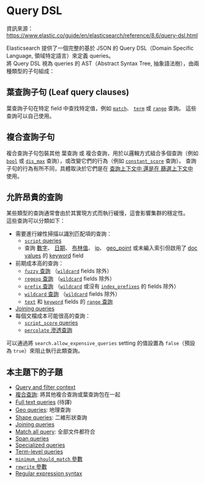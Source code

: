 # Query DSL

資訊來源： https://www.elastic.co/guide/en/elasticsearch/reference/8.6/query-dsl.html

Elasticsearch 提供了一個完整的基於 JSON 的 Query DSL（Domain Specific Language, 領域特定語言）來定義 queries。  
將 Query DSL 視為 queries 的 AST（Abstract Syntax Tree, 抽象語法樹），由兩種類型的子句組成：

## 葉查詢子句 (Leaf query clauses)

葉查詢子句在特定 field 中查找特定值，例如 [`match`](https://www.elastic.co/guide/en/elasticsearch/reference/8.6/query-dsl-match-query.html)、
[`term`](https://www.elastic.co/guide/en/elasticsearch/reference/8.6/query-dsl-term-query.html)
或 [`range`](https://www.elastic.co/guide/en/elasticsearch/reference/8.6/query-dsl-range-query.html) 查詢。 這些查詢可以自己使用。

## 複合查詢子句

複合查詢子句包裝其他 葉查詢 或 複合查詢，用於以邏輯方式組合多個查詢（例如
[`bool`](https://www.elastic.co/guide/en/elasticsearch/reference/8.6/query-dsl-bool-query.html) 
或 [`dis_max`](https://www.elastic.co/guide/en/elasticsearch/reference/8.6/query-dsl-dis-max-query.html) 
查詢），或改變它們的行為（例如 [`constant_score`](https://www.elastic.co/guide/en/elasticsearch/reference/8.6/query-dsl-constant-score-query.html) 
查詢）。
查詢子句的行為有所不同，具體取決於它們是在
[查詢上下文中 還是在 篩選上下文中](https://www.elastic.co/guide/en/elasticsearch/reference/8.6/query-filter-context.html) 使用。

## 允許昂貴的查詢

某些類型的查詢通常會由於其實現方式而執行緩慢，這會影響集群的穩定性。  
這些查詢可以分類如下：

* 需要進行線性掃描以識別匹配項的查詢：
  * [`script` queries](https://www.elastic.co/guide/en/elasticsearch/reference/8.6/query-dsl-script-query.html)
  * 查詢 [數字](https://www.elastic.co/guide/en/elasticsearch/reference/8.6/number.html)、
    [日期](https://www.elastic.co/guide/en/elasticsearch/reference/8.6/date.html)、
    [布林值](https://www.elastic.co/guide/en/elasticsearch/reference/8.6/boolean.html)、
    [ip](https://www.elastic.co/guide/en/elasticsearch/reference/8.6/ip.html)、
    [geo_point](https://www.elastic.co/guide/en/elasticsearch/reference/8.6/geo-point.html) 
    或未編入索引但啟用了 [doc values](https://www.elastic.co/guide/en/elasticsearch/reference/8.6/doc-values.html)
    的 [keyword](https://www.elastic.co/guide/en/elasticsearch/reference/8.6/keyword.html) field
* 前期成本高的查詢：
  * [`fuzzy` 查詢](https://www.elastic.co/guide/en/elasticsearch/reference/8.6/query-dsl-fuzzy-query.html)
    （[`wildcard`](https://www.elastic.co/guide/en/elasticsearch/reference/8.6/keyword.html#wildcard-field-type) fields 除外）
  * [`regexp` 查詢](https://www.elastic.co/guide/en/elasticsearch/reference/8.6/query-dsl-regexp-query.html)
    （[`wildcard`](https://www.elastic.co/guide/en/elasticsearch/reference/8.6/keyword.html#wildcard-field-type) fields 除外）
  * [`prefix` 查詢](https://www.elastic.co/guide/en/elasticsearch/reference/8.6/query-dsl-prefix-query.html)
    （[`wildcard`](https://www.elastic.co/guide/en/elasticsearch/reference/8.6/keyword.html#wildcard-field-type) 或沒有
    [`index_prefixes`](https://www.elastic.co/guide/en/elasticsearch/reference/8.6/index-prefixes.html) 的 fields 除外）
  * [`wildcard` 查詢](https://www.elastic.co/guide/en/elasticsearch/reference/8.6/query-dsl-wildcard-query.html)
    （[`wildcard`](https://www.elastic.co/guide/en/elasticsearch/reference/8.6/keyword.html#wildcard-field-type) fields 除外）
  * [`text`](https://www.elastic.co/guide/en/elasticsearch/reference/8.6/text.html) 和 
    [`keyword`](https://www.elastic.co/guide/en/elasticsearch/reference/8.6/keyword.html) fields 的 
    [`range` 查詢](https://www.elastic.co/guide/en/elasticsearch/reference/8.6/query-dsl-range-query.html)
* [Joining queries](https://www.elastic.co/guide/en/elasticsearch/reference/8.6/joining-queries.html)
* 每個文檔成本可能很高的查詢：
  * [`script_score` queries](https://www.elastic.co/guide/en/elasticsearch/reference/8.6/query-dsl-script-score-query.html)
  * [`percolate` 滲透查詢](https://www.elastic.co/guide/en/elasticsearch/reference/8.6/query-dsl-percolate-query.html)
  
可以通過將 `search.allow_expensive_queries` setting 的值設置為 `false`（預設為 `true`）來阻止執行此類查詢。

## 本主題下的子題

* [Query and filter context](https://www.elastic.co/guide/en/elasticsearch/reference/8.6/query-filter-context.html)
* [複合查詢](https://www.elastic.co/guide/en/elasticsearch/reference/8.6/compound-queries.html): 將其他複合查詢或葉查詢包在一起
* [Full text queries](https://www.elastic.co/guide/en/elasticsearch/reference/8.6/full-text-queries.html) (待譯)
* [Geo queries](https://www.elastic.co/guide/en/elasticsearch/reference/8.6/geo-queries.html): 地理查詢
* [Shape queries](https://www.elastic.co/guide/en/elasticsearch/reference/8.6/shape-queries.html): 二維形狀查詢
* [Joining queries](https://www.elastic.co/guide/en/elasticsearch/reference/8.6/joining-queries.html)
* [Match all query](https://www.elastic.co/guide/en/elasticsearch/reference/8.6/query-dsl-match-all-query.html): 全部文件都符合
* [Span queries](https://www.elastic.co/guide/en/elasticsearch/reference/8.6/span-queries.html)
* [Specialized queries](https://www.elastic.co/guide/en/elasticsearch/reference/8.6/specialized-queries.html)
* [Term-level queries](https://www.elastic.co/guide/en/elasticsearch/reference/8.6/term-level-queries.html)
* [`minimum_should_match` 參數](https://www.elastic.co/guide/en/elasticsearch/reference/8.6/query-dsl-minimum-should-match.html)
* [`rewrite` 參數](https://www.elastic.co/guide/en/elasticsearch/reference/8.6/query-dsl-multi-term-rewrite.html)
* [Regular expression syntax](https://www.elastic.co/guide/en/elasticsearch/reference/8.6/regexp-syntax.html)
